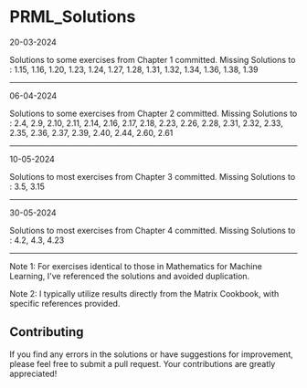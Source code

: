 # PRML_Solutions

20-03-2024

Solutions to some exercises from Chapter 1 committed. Missing Solutions to : 1.15,  1.16,  1.20,  1.23,  1.24,  1.27,  1.28,  1.31,  1.32,  1.34,  1.36,  1.38,  1.39

---------------------------------------------------------------------------------------------------------------------------------------------------------------------------

06-04-2024

Solutions to some exercises from Chapter 2 committed. Missing Solutions to : 2.4, 2.9, 2.10, 2.11, 2.14, 2.16, 2.17, 2.18, 2.23, 2.26, 2.28, 2.31, 2.32, 2.33, 2.35, 2.36, 2.37, 2.39, 2.40, 2.44, 2.60, 2.61

---------------------------------------------------------------------------------------------------------------------------------------------------------------------------

10-05-2024

Solutions to most exercises from Chapter 3 committed. Missing Solutions to : 3.5, 3.15

---------------------------------------------------------------------------------------------------------------------------------------------------------------------------

30-05-2024

Solutions to most exercises from Chapter 4 committed. Missing Solutions to : 4.2, 4.3, 4.23

---------------------------------------------------------------------------------------------------------------------------------------------------------------------------

Note 1: For exercises identical to those in Mathematics for Machine Learning, I've referenced the solutions and avoided duplication.

Note 2: I typically utilize results directly from the Matrix Cookbook, with specific references provided.


## Contributing

If you find any errors in the solutions or have suggestions for improvement, please feel free to submit a pull request. Your contributions are greatly appreciated!

